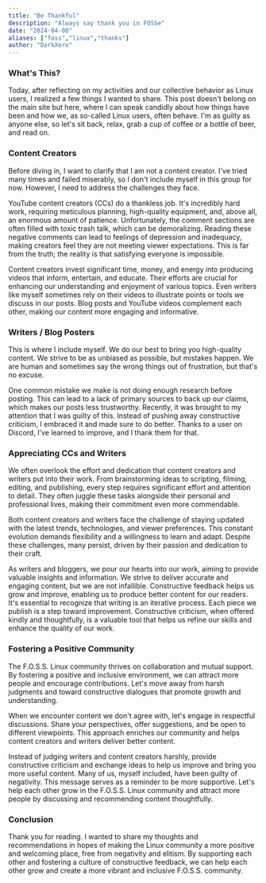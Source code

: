 ```yaml
---
title: "Be Thankful"
description: "Always say thank you in FOSSe"
date: "2024-04-08"
aliases: ["foss","linux","thanks"]
author: "DarkXero"
---
```

### What's This?

Today, after reflecting on my activities and our collective behavior as Linux users, I realized a few things I wanted to share. This post doesn't belong on the main site but here, where I can speak candidly about how things have been and how we, as so-called Linux users, often behave. I'm as guilty as anyone else, so let's sit back, relax, grab a cup of coffee or a bottle of beer, and read on.

### Content Creators

Before diving in, I want to clarify that I am not a content creator. I've tried many times and failed miserably, so I don't include myself in this group for now. However, I need to address the challenges they face.

YouTube content creators (CCs) do a thankless job. It's incredibly hard work, requiring meticulous planning, high-quality equipment, and, above all, an enormous amount of patience. Unfortunately, the comment sections are often filled with toxic trash talk, which can be demoralizing. Reading these negative comments can lead to feelings of depression and inadequacy, making creators feel they are not meeting viewer expectations. This is far from the truth; the reality is that satisfying everyone is impossible.

Content creators invest significant time, money, and energy into producing videos that inform, entertain, and educate. Their efforts are crucial for enhancing our understanding and enjoyment of various topics. Even writers like myself sometimes rely on their videos to illustrate points or tools we discuss in our posts. Blog posts and YouTube videos complement each other, making our content more engaging and informative.

### Writers / Blog Posters

This is where I include myself. We do our best to bring you high-quality content. We strive to be as unbiased as possible, but mistakes happen. We are human and sometimes say the wrong things out of frustration, but that's no excuse.

One common mistake we make is not doing enough research before posting. This can lead to a lack of primary sources to back up our claims, which makes our posts less trustworthy. Recently, it was brought to my attention that I was guilty of this. Instead of pushing away constructive criticism, I embraced it and made sure to do better. Thanks to a user on Discord, I’ve learned to improve, and I thank them for that.

### Appreciating CCs and Writers

We often overlook the effort and dedication that content creators and writers put into their work. From brainstorming ideas to scripting, filming, editing, and publishing, every step requires significant effort and attention to detail. They often juggle these tasks alongside their personal and professional lives, making their commitment even more commendable.

Both content creators and writers face the challenge of staying updated with the latest trends, technologies, and viewer preferences. This constant evolution demands flexibility and a willingness to learn and adapt. Despite these challenges, many persist, driven by their passion and dedication to their craft.

As writers and bloggers, we pour our hearts into our work, aiming to provide valuable insights and information. We strive to deliver accurate and engaging content, but we are not infallible. Constructive feedback helps us grow and improve, enabling us to produce better content for our readers. It's essential to recognize that writing is an iterative process. Each piece we publish is a step toward improvement. Constructive criticism, when offered kindly and thoughtfully, is a valuable tool that helps us refine our skills and enhance the quality of our work.

### Fostering a Positive Community

The F.O.S.S. Linux community thrives on collaboration and mutual support. By fostering a positive and inclusive environment, we can attract more people and encourage contributions. Let's move away from harsh judgments and toward constructive dialogues that promote growth and understanding.

When we encounter content we don't agree with, let's engage in respectful discussions. Share your perspectives, offer suggestions, and be open to different viewpoints. This approach enriches our community and helps content creators and writers deliver better content.

Instead of judging writers and content creators harshly, provide constructive criticism and exchange ideas to help us improve and bring you more useful content. Many of us, myself included, have been guilty of negativity. This message serves as a reminder to be more supportive. Let's help each other grow in the F.O.S.S. Linux community and attract more people by discussing and recommending content thoughtfully.

### Conclusion

Thank you for reading. I wanted to share my thoughts and recommendations in hopes of making the Linux community a more positive and welcoming place, free from negativity and elitism. By supporting each other and fostering a culture of constructive feedback, we can help each other grow and create a more vibrant and inclusive F.O.S.S. community.
